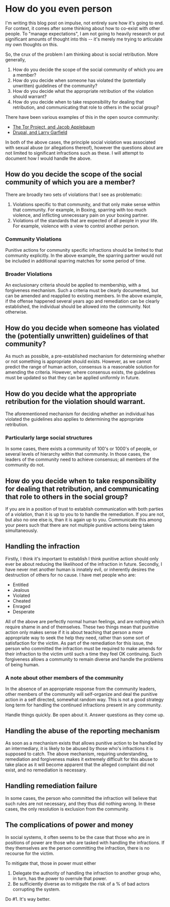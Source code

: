 # How do you even person

I'm writing this blog post on impulse, not entirely sure how it's going to end. For context, it comes after some
thinking about how to co-exist with other people. To "manage expectations", I am not going to heavily research or put
significant amounts of thought into this -- it's merely me trying to articulate my own thoughts on this.

So, the crux of the problem I am thinking about is social retribution. More generally,

1. How do you decide the scope of the social community of which you are a member?
2. How do you decide when someone has violated the (potentially unwritten) guidelines of the community?
3. How do you decide what the appropriate retribution of the violation should warrant?
4. How do you decide when to take responsibility for dealing that retribution, and communicating that role to others in
   the social group?

There have been various examples of this in the open source community:

- [The Tor Project, and Jacob Applebaum](https://www.theguardian.com/technology/2016/oct/11/jacob-appelbaum-tor-project-sexual-assault-allegations)
- [Drupal, and Larry Garfield](https://www.theregister.co.uk/2017/04/13/drupal_gor_protest/)

In both of the above cases, the principle social violation was associated with sexual abuse (or allegations thereof),
however the questions about are not limited to significant infractions such as these. I will attempt to document how
I would handle the above.

## How do you decide the scope of the social community of which you are a member?

There are broadly two sets of violations that I see as problematic:

1. Violations specific to that community, and that only make sense within that community. For example, in Boxing,
   sparring with too much violence, and inflicting unnecessary pain on your boxing partner.
2. Violations of the standards that are expected of all people in your life. For example, violence with a view to
   control another person.

### Community Violations

Punitive actions for community specific infractions should be limited to that community explicitly. In the above
example, the sparring partner would not be included in additional sparring matches for some period of time.

### Broader Violations

An exclusionary criteria should be applied to membership, with a forgiveness mechanism. Such a criteria must be clearly
documented, but can be amended and reapplied to existing members. In the above example, if the offense happened several
years ago and remediation can be clearly established, the individual should be allowed into the community. Not otherwise.

## How do you decide when someone has violated the (potentially unwritten) guidelines of that community?

As much as possible, a pre-established mechanism for determining whether or not something is appropriate should exists.
However, as we cannot predict the range of human action, consensus is a reasonable solution for amending the
criteria. However, where consensus exists, the guidelines must be updated so that they can be applied uniformly in
future.

## How do you decide what the appropriate retribution for the violation should warrant.

The aforementioned mechanism for deciding whether an individual has violated the guidelines also applies to
determining the appropriate retribution.

### Particularly large social structures

In some cases, there exists a community of 100's or 1000's of people, or several levels of hierarchy within that
community. In those cases, the leaders of the community need to achieve consensus; all members of the community do not.

## How do you decide when to take responsibility for dealing that retribution, and communicating that role to others in the social group?

If you are in a position of trust to establish communication with both parties of a violation, than it is up to you to
to handle the remediation. If you are not, but also no one else is, than it is again up to you. Communicate this among
your peers such that there are not multiple punitive actions being taken simultaneously.

## Handling the infraction

Firstly, I think it's important to establish I think punitive action should only ever be about reducing the likelihood
of the infraction in future. Secondly, I have never met another human is innately evil, or inherently desires the
destruction of others for no cause. I have met people who are:

- Entitled
- Jealous
- Violated
- Cheated
- Enraged
- Desperate

All of the above are perfectly normal human feelings, and are nothing which require shame in and of themselves. These
two things mean that punitive action only makes sense if it is about teaching that person a more appropriate way to seek
the help they need, rather than some sort of satisfaction for the victim. As part of the remediation for this issue,
the person who committed the infraction must be required to make amends for their infraction to the victim until such
a time they feel OK continuing. Such forgiveness allows a community to remain diverse and handle the problems of being
human.

### A note about other members of the community

In the absence of an appropriate response from the community leaders, other members of the community will
self-organize and deal the punitive action in a self directed, somewhat random way. This is not a good strategy
long term for handling the continued infractions present in any community.

Handle things quickly. Be open about it. Answer questions as they come up.

## Handling the abuse of the reporting mechanism

As soon as a mechanism exists that allows punitive action to be handled by an intermediary, it is likely to be abused
by those who's infractions it is supposed to catch. The above mechanism, requiring understanding, remediation and
forgiveness makes it extremely difficult for this abuse to take place as it will become apparent that the alleged
complaint did not exist, and no remediation is necessary.

## Handling remediation failure

In some cases, the person who committed the infraction will believe that such rules are not necessary, and they thus 
did nothing wrong. In these cases, the only resolution is exclusion from the community.

## The complications of power and money

In social systems, it often seems to be the case that those who are in positions of power are those who are tasked
with handling the infractions. If they themselves are the person committing the infraction, there is no recourse for
the victim. 

To mitigate that, those in power must either 

1. Delegate the authority of handling the infraction to another group who, in turn, has the power to overrule that 
   power.
2. Be sufficiently diverse as to mitigate the risk of a % of bad actors corrupting the system.

Do #1. It's way better.
